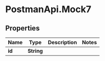 # PostmanApi.Mock7

## Properties

Name | Type | Description | Notes
------------ | ------------- | ------------- | -------------
**id** | **String** |  | 


